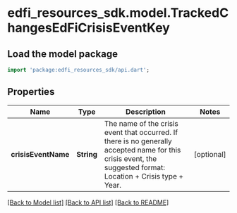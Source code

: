# edfi_resources_sdk.model.TrackedChangesEdFiCrisisEventKey

## Load the model package
```dart
import 'package:edfi_resources_sdk/api.dart';
```

## Properties
Name | Type | Description | Notes
------------ | ------------- | ------------- | -------------
**crisisEventName** | **String** | The name of the crisis event that occurred. If there is no generally accepted name for this crisis event, the suggested format: Location + Crisis type + Year. | [optional] 

[[Back to Model list]](../README.md#documentation-for-models) [[Back to API list]](../README.md#documentation-for-api-endpoints) [[Back to README]](../README.md)


